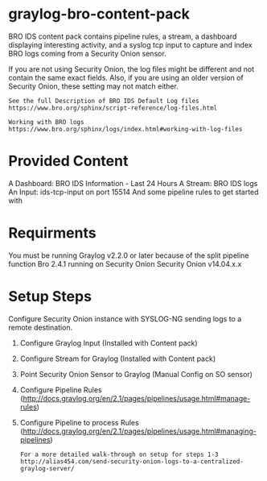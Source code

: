 # graylog-bro-content-pack
BRO IDS content pack contains pipeline rules, a stream, a dashboard displaying interesting activity, and a syslog tcp input to capture and index BRO logs coming from a Security Onion sensor. 

If you are not using Security Onion, the log files might be different and not contain the same exact fields. Also, if you are using an older version of Security Onion, these setting may not match either.

    See the full Description of BRO IDS Default Log files
    https://www.bro.org/sphinx/script-reference/log-files.html

    Working with BRO logs
    https://www.bro.org/sphinx/logs/index.html#working-with-log-files

# Provided Content
A Dashboard: BRO IDS Information - Last 24 Hours
A Stream: BRO IDS logs
An Input: ids-tcp-input on port 15514
And some pipeline rules to get started with

# Requirments
You must be running Graylog v2.2.0 or later because of the split pipeline function
Bro 2.4.1 running on Security Onion
Security Onion v14.04.x.x

# Setup Steps
Configure Security Onion instance with SYSLOG-NG sending logs to a remote destination.

 1. Configure Graylog Input (Installed with Content pack)
 2. Configure Stream for Graylog (Installed with Content pack)
 3. Point Security Onion Sensor to Graylog (Manual Config on SO sensor)
 4. Configure Pipeline Rules (http://docs.graylog.org/en/2.1/pages/pipelines/usage.html#manage-rules)
 5. Configure Pipeline to process Rules (http://docs.graylog.org/en/2.1/pages/pipelines/usage.html#managing-pipelines)


        For a more detailed walk-through on setup for steps 1-3
        http://alias454.com/send-security-onion-logs-to-a-centralized-graylog-server/
